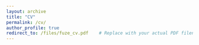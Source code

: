 ```yaml
---
layout: archive
title: "CV"
permalink: /cv/
author_profile: true
redirect_to: /files/fuze_cv.pdf    # Replace with your actual PDF filename
---
```

